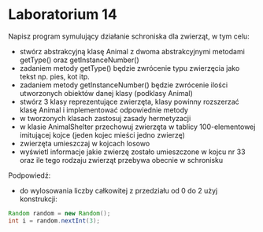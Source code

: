 # Laboratorium 14

Napisz program symulujący działanie schroniska dla zwierząt, w tym celu:
 * stwórz abstrakcyjną klasę Animal z dwoma abstrakcyjnymi metodami getType() oraz getInstanceNumber()
 * zadaniem metody getType() będzie zwrócenie typu zwierzęcia jako tekst np. pies, kot itp.
 * zadaniem metody getInstanceNumber() będzie zwrócenie ilości utworzonych obiektów danej klasy (podklasy Animal)
 * stwórz 3 klasy reprezentujące zwierzęta, klasy powinny rozszerzać klasę Animal i implementować odpowiednie metody
 * w tworzonych klasach zastosuj zasady hermetyzacji
 * w klasie AnimalShelter przechowuj zwierzęta w tablicy 100-elementowej imitującej kojce (jeden kojec mieści jedno zwierzę)
 * zwierzęta umieszczaj w kojcach losowo
 * wyświetl informacje jakie zwierzę zostało umieszczone w kojcu nr 33 oraz ile tego rodzaju zwierząt przebywa obecnie w schronisku
 
 Podpowiedź:
 - do wylosowania liczby całkowitej z przedziału od 0 do 2 użyj konstrukcji:
 ```java
Random random = new Random();
int i = random.nextInt(3);
```

